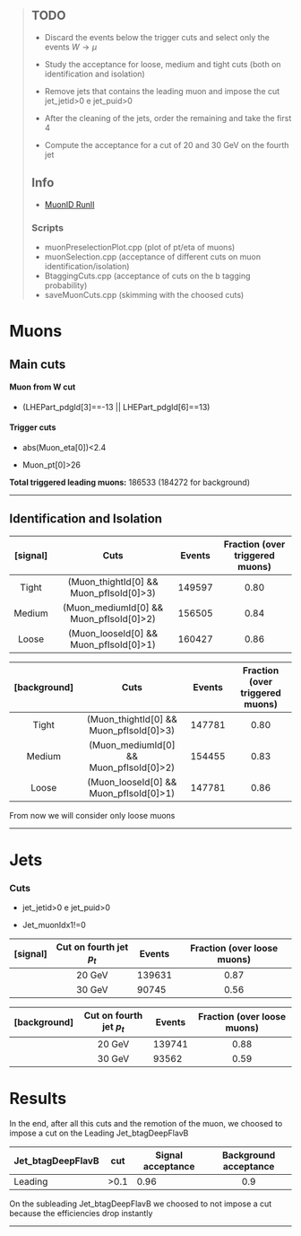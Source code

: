 > ## TODO
> 
> - Discard the events below the trigger cuts and select only the events $W\to\mu$
> 
> - Study the acceptance for loose, medium and tight cuts (both on identification and isolation)
> 
> - Remove jets that contains the leading muon and impose the cut jet_jetid>0 e jet_puid>0
> 
> - After the cleaning of the jets, order the remaining and take the first 4
> 
> - Compute the acceptance for a cut of 20 and 30 GeV  on the fourth jet
> 
> ## Info
> 
> - [MuonID RunII](https://twiki.cern.ch/twiki/bin/viewauth/CMS/SWGuideMuonIdRun2)
> 
> ### Scripts
> 
> - muonPreselectionPlot.cpp (plot of pt/eta of muons)
> - muonSelection.cpp (acceptance of different cuts on muon identification/isolation)
> - BtaggingCuts.cpp (acceptance of cuts on the b tagging probability)
> - saveMuonCuts.cpp (skimming with the choosed cuts)

# Muons

## Main cuts

#### Muon from W cut

- (LHEPart_pdgId[3]==-13 || LHEPart_pdgId[6]==13)

#### Trigger cuts

- abs(Muon_eta[0])<2.4

- Muon_pt[0]>26

**Total triggered leading muons:** 186533 (184272 for background)

---

## Identification and Isolation

| [signal] | Cuts                                    | Events | Fraction (over triggered muons) |
|:--------:|:---------------------------------------:| ------ |:-------------------------------:|
| Tight    | (Muon_thightId[0] && Muon_pfIsoId[0]>3) | 149597 | 0.80                            |
| Medium   | (Muon_mediumId[0] && Muon_pfIsoId[0]>2) | 156505 | 0.84                            |
| Loose    | (Muon_looseId[0] && Muon_pfIsoId[0]>1)  | 160427 | 0.86                            |

| [background] | Cuts                                    | Events | Fraction (over triggered muons) |
|:------------:|:---------------------------------------:| ------ |:-------------------------------:|
| Tight        | (Muon_thightId[0] && Muon_pfIsoId[0]>3) | 147781 | 0.80                            |
| Medium       | (Muon_mediumId[0] && Muon_pfIsoId[0]>2) | 154455 | 0.83                            |
| Loose        | (Muon_looseId[0] && Muon_pfIsoId[0]>1)  | 147781 | 0.86                            |

From now we will consider only loose muons

---

# Jets

### Cuts

- jet_jetid>0 e jet_puid>0

- Jet_muonIdx1!=0

| [signal] | Cut on fourth jet $p_t$ | Events | Fraction (over loose muons) |
|:--------:|:-----------------------:| ------ |:---------------------------:|
|          | 20 GeV                  | 139631 | 0.87                        |
|          | 30 GeV                  | 90745  | 0.56                        |

| [background] | Cut on fourth jet $p_t$ | Events | Fraction (over loose muons) |
|:------------:|:-----------------------:| ------ |:---------------------------:|
|              | 20 GeV                  | 139741 | 0.88                        |
|              | 30 GeV                  | 93562  | 0.59                        |

# Results

In the end, after all this cuts and the remotion of the muon, we choosed to impose a cut on the Leading Jet_btagDeepFlavB

| Jet_btagDeepFlavB | cut  | Signal acceptance | Background acceptance |
| ----------------- | ---- | ----------------- |:---------------------:|
| Leading           | >0.1 | 0.96              | 0.9                   |

On the subleading Jet_btagDeepFlavB we choosed to not impose a cut because the efficiencies drop instantly

--- 

